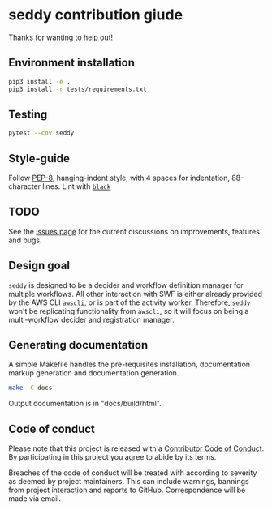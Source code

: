 # seddy contribution giude
Thanks for wanting to help out!

## Environment installation
```bash
pip3 install -e .
pip3 install -r tests/requirements.txt
```

## Testing
```bash
pytest --cov seddy
```

## Style-guide
Follow [PEP-8](https://www.python.org/dev/peps/pep-0008/?), hanging-indent style, with 4
spaces for indentation, 88-character lines. Lint with [`black`](
https://black.readthedocs.io/en/stable/)

## TODO
See the [issues page](https://github.com/EpicWink/seddy/issues) for the current
discussions on improvements, features and bugs.

## Design goal
`seddy` is designed to be a decider and workflow definition manager for multiple
workflows. All other interaction with SWF is either already provided by the AWS CLI
[`awscli`](https://aws.amazon.com/cli/), or is part of the activity worker. Therefore,
`seddy` won't be replicating functionality from `awscli`, so it will focus on being a
multi-workflow decider and registration manager.

## Generating documentation
A simple Makefile handles the pre-requisites installation, documentation markup
generation and documentation generation.
```bash
make -C docs
```

Output documentation is in "docs/build/html".

## Code of conduct
Please note that this project is released with a [Contributor Code of Conduct](
CODE_OF_CONDUCT.md).
By participating in this project you agree to abide by its terms.

Breaches of the code of conduct will be treated with according to severity as
deemed by project maintainers. This can include warnings, bannings from project
interaction and reports to GitHub. Correspondence will be made via email.
